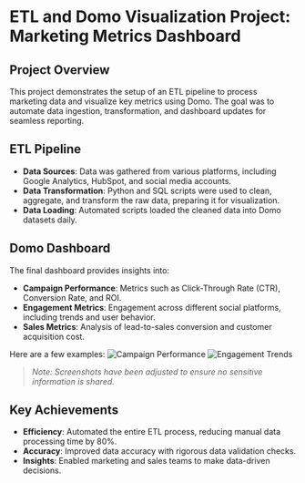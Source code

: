 # ETL and Domo Visualization Project: Marketing Metrics Dashboard

## Project Overview
This project demonstrates the setup of an ETL pipeline to process marketing data and visualize key metrics using Domo. The goal was to automate data ingestion, transformation, and dashboard updates for seamless reporting.

## ETL Pipeline
- **Data Sources**: Data was gathered from various platforms, including Google Analytics, HubSpot, and social media accounts.
- **Data Transformation**: Python and SQL scripts were used to clean, aggregate, and transform the raw data, preparing it for visualization.
- **Data Loading**: Automated scripts loaded the cleaned data into Domo datasets daily.

## Domo Dashboard
The final dashboard provides insights into:
- **Campaign Performance**: Metrics such as Click-Through Rate (CTR), Conversion Rate, and ROI.
- **Engagement Metrics**: Engagement across different social platforms, including trends and user behavior.
- **Sales Metrics**: Analysis of lead-to-sales conversion and customer acquisition cost.

Here are a few examples:
![Campaign Performance](assets/img/campaign_performance.png)
![Engagement Trends](assets/img/engagement_trends.png)

> *Note: Screenshots have been adjusted to ensure no sensitive information is shared.*

## Key Achievements
- **Efficiency**: Automated the entire ETL process, reducing manual data processing time by 80%.
- **Accuracy**: Improved data accuracy with rigorous data validation checks.
- **Insights**: Enabled marketing and sales teams to make data-driven decisions.
